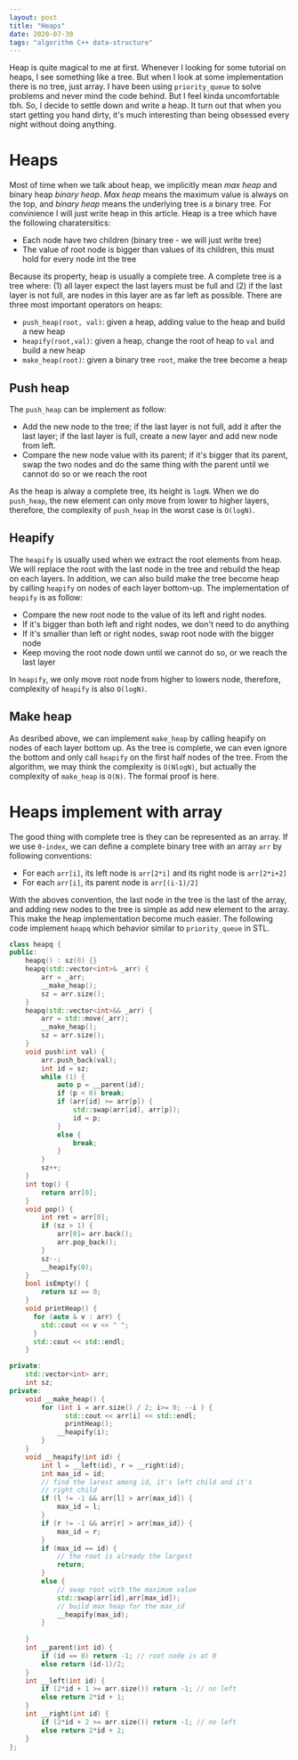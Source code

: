 ```yaml
---
layout: post
title: "Heaps"
date: 2020-07-30
tags: "algorithm C++ data-structure"
---
```


Heap is quite magical to me at first. Whenever I looking for some tutorial on heaps, I see something like a tree. But when I look at some implementation there is no tree, just array. I have been using `priority_queue` to solve problems and never mind the code behind. But I feel kinda uncomfortable tbh. So, I decide to settle down and write a heap. It turn out that when you start getting you hand dirty, it's much interesting than being obsessed every night without doing anything.

# Heaps

Most of time when we talk about heap, we implicitly mean *max heap* and binary heap *binary heap*. *Max heap* means the maximum value is always on the top, and *binary heap* means the underlying tree is a binary tree. For convinience I will just write heap in this article. Heap is a tree which have the following charatersitics:

- Each node have two children (binary tree - we will just write tree) 
- The value of root node is bigger than values of its children, this must hold for every node int the tree

Because its property, heap is usually a complete tree. A complete tree is a tree where: (1) all layer expect the last layers must be full and (2) if the last layer is not full, are nodes in this layer are as far left as possible. There are three most important operators on heaps:

- `push_heap(root, val)`: given a heap, adding value to the heap and build a new heap
- `heapify(root,val)`: given a heap, change the root of heap to `val` and build a new heap
- `make_heap(root)`: given a binary tree `root`, make the tree become a heap

## Push heap

The `push_heap` can be implement as follow:

- Add the new node to the tree; if the last layer is not full, add it after the last layer; if the last layer is full, create a new layer and add new node from left. 
- Compare the new node value with its parent; if it's bigger that its parent, swap the two nodes and do the same thing with the parent until we cannot do so or we reach the root

As the heap is alway a complete tree, its height is `logN`. When we do `push_heap`, the new element can only move from lower to higher layers, therefore, the complexity of `push_heap` in the worst case is `O(logN)`.

## Heapify 

The `heapify` is usually used when we extract the root elements from heap. We will replace the root with the last node in the tree and rebuild the heap on each layers. In addition, we can also build make the tree become heap by calling `heapify` on nodes of each layer bottom-up. The implementation of `heapify` is as follow:

- Compare the new root node to the value of its left and right nodes. 
- If it's bigger than both left and right nodes, we don't need to do anything
- If it's smaller than left or right nodes, swap root node with the bigger node
- Keep moving the root node down until we cannot do so, or we reach the last layer

In `heapify`, we only move root node from higher to lowers node, therefore, complexity of `heapify` is also `O(logN)`. 

## Make heap

As desribed above, we can implement `make_heap` by calling heapify on nodes of each layer bottom up. As the tree is complete, we can even ignore the bottom and only call `heapify` on the first half nodes of the tree. From the algorithm, we may think the complexity is `O(NlogN)`, but actually the complexity of `make_heap` is `O(N)`. The formal proof is here.

# Heaps implement with array

The good thing with complete tree is they can be represented as an array. If we use `0-index`, we can define a complete binary tree with an array `arr` by following conventions:

- For each `arr[i]`, its left node is `arr[2*i]` and its right node is `arr[2*i+2]`
- For each `arr[i]`, its parent node is `arr[(i-1)/2]`

With the aboves convention, the last node in the tree is the last of the array, and adding new nodes to the tree is simple as add new element to the array. This make the heap implementation become much easier. The following code implement `heapq` which behavior similar to `priority_queue` in STL.

```cpp
class heapq {
public:
    heapq() : sz(0) {}
    heapq(std::vector<int>& _arr) {
        arr = _arr;
        __make_heap();
        sz = arr.size();
    }
    heapq(std::vector<int>&& _arr) {
        arr = std::move(_arr);
        __make_heap();
        sz = arr.size();
    }
    void push(int val) {
        arr.push_back(val);
        int id = sz;
        while (1) {
            auto p = __parent(id);
            if (p < 0) break;
            if (arr[id] >= arr[p]) {
                std::swap(arr[id], arr[p]);
                id = p;
            }
            else {
                break;
            }
        }
        sz++;
    }
    int top() {
        return arr[0];
    }
    void pop() {
        int ret = arr[0];
        if (sz > 1) {
            arr[0]= arr.back();
            arr.pop_back();
        }
        sz--;
        __heapify(0);
    }
    bool isEmpty() {
        return sz == 0;
    }
    void printHeap() {
      for (auto & v : arr) {
        std::cout << v << " ";
      }
      std::cout << std::endl;
    }

private:
    std::vector<int> arr;
    int sz;
private:
    void __make_heap() {
        for (int i = arr.size() / 2; i>= 0; --i ) {
              std::cout << arr[i] << std::endl;
              printHeap();
            __heapify(i);
        }
    }
    void __heapify(int id) {
        int l = __left(id), r = __right(id);
        int max_id = id;
        // find the larest among id, it's left child and it's
        // right child
        if (l != -1 && arr[l] > arr[max_id]) {
            max_id = l;
        }
        if (r != -1 && arr[r] > arr[max_id]) {
            max_id = r;
        }
        if (max_id == id) {
            // the root is already the largest
            return;
        }
        else {
            // swap root with the maximum value
            std::swap(arr[id],arr[max_id]);
            // build max heap for the max_id
            __heapify(max_id);
        }
        
    }
    int __parent(int id) {
        if (id == 0) return -1; // root node is at 0
        else return (id-1)/2;
    }
    int __left(int id) {
        if (2*id + 1 >= arr.size()) return -1; // no left
        else return 2*id + 1;
    }
    int __right(int id) {
        if (2*id + 2 >= arr.size()) return -1; // no left
        else return 2*id + 2;
    }
};
```